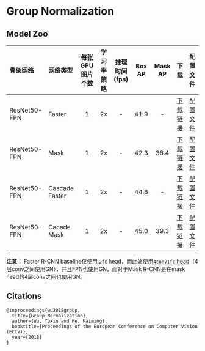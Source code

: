 # Group Normalization

## Model Zoo

| 骨架网络         | 网络类型        | 每张GPU图片个数 | 学习率策略 |推理时间(fps)| Box AP | Mask AP |  下载  | 配置文件 |
| :------------- | :------------- | :-----------: | :------: | :--------: |:-----: | :-----: | :----: | :----: |
| ResNet50-FPN   | Faster         |    1          |   2x     |    -       |  41.9  |    -    | [下载链接](https://paddledet.bj.bcebos.com/models/faster_rcnn_r50_fpn_gn_2x_coco.pdparams) | [配置文件](https://github.com/PaddlePaddle/PaddleDetection/tree/release/2.2/configs/gn/faster_rcnn_r50_fpn_gn_2x_coco.yml) |
| ResNet50-FPN   | Mask           |    1          |   2x     |    -       |  42.3   |  38.4  | [下载链接](https://paddledet.bj.bcebos.com/models/mask_rcnn_r50_fpn_gn_2x_coco.pdparams) | [配置文件](https://github.com/PaddlePaddle/PaddleDetection/tree/release/2.2/configs/gn/mask_rcnn_r50_fpn_gn_2x_coco.yml) |
| ResNet50-FPN   | Cascade Faster    |    1          |   2x     |    -       |  44.6   |  -  | [下载链接](https://paddledet.bj.bcebos.com/models/cascade_rcnn_r50_fpn_gn_2x_coco.pdparams) | [配置文件](https://github.com/PaddlePaddle/PaddleDetection/tree/release/2.2/configs/gn/cascade_rcnn_r50_fpn_gn_2x_coco.yml) |
| ResNet50-FPN   | Cacade Mask      |    1          |   2x     |    -       |  45.0   |  39.3  | [下载链接](https://paddledet.bj.bcebos.com/models/cascade_mask_rcnn_r50_fpn_gn_2x_coco.pdparams) | [配置文件](https://github.com/PaddlePaddle/PaddleDetection/tree/release/2.2/configs/gn/cascade_mask_rcnn_r50_fpn_gn_2x_coco.yml) |


**注意：** Faster R-CNN baseline仅使用 `2fc` head，而此处使用[`4conv1fc` head](https://arxiv.org/abs/1803.08494)（4层conv之间使用GN），并且FPN也使用GN，而对于Mask R-CNN是在mask head的4层conv之间也使用GN。

## Citations
```
@inproceedings{wu2018group,
  title={Group Normalization},
  author={Wu, Yuxin and He, Kaiming},
  booktitle={Proceedings of the European Conference on Computer Vision (ECCV)},
  year={2018}
}
```
